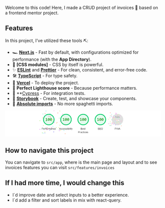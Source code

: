 Welcome to this code! Here, I made a CRUD project of invoices 🧾 based on a frontend mentor project.

## Features

In this project, I've utilized these tools ⛏️:

- 🏎️ **[Next.js](https://nextjs.org/)** - Fast by default, with configurations optimized for performance (with the **App Directory**).
- 💅 **[CSS modules]** - CSS by itself is powerful.
- ✨ **[ESLint](https://eslint.org/)** and **[Prettier](https://prettier.io/)** - For clean, consistent, and error-free code.
- 🛠️ **[TypeScript](https://www.typescriptlang.org/)** - For type safety.
- 🚀 **[Vercel](https://vercel.com)** - To deploy the project.
- 💯 **Perfect Lighthouse score** - Because performance matters.
- 🧪 \*\*[Cypress](https://www.cypress.io/) - For integration tests.
- 📖 **[Storybook](https://storybook.js.org/)** - Create, test, and showcase your components.
- 🍝 **[Absolute imports](https://nextjs.org/docs/advanced-features/module-path-aliases)** - No more spaghetti imports.

<img  src="./.github/assets/perfo2.png">

## How to navigate this project

You can navigate to `src/app`, where is the main page and layout and to see invoices features you can visit `src/features/invoices`

## If I had more time, I would change this

- I´d improve date and select inputs to a better experience.
- I´d add a filter and sort labels in mix with react-query.
